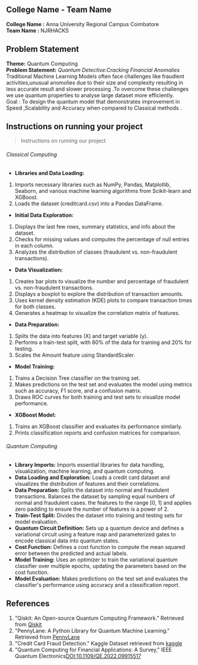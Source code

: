 ## College Name - Team Name
**College Name :** Anna University Regional Campus Coimbatore   
**Team Name :** NJRHACKS

## Problem Statement
**Theme:** Quantum Computing  
 **Problem Statement:** *Quantum Detective:Cracking Financial Anomalies*  
  Traditional Machine Learning Models often face challenges like fraudlent activities,unusual anomolies due to their size and complexity resulting in less accurate result and slower processing .To overcome  these challenges we use quantum properties to analyse  large dataset more efficiently.  
  Goal : To design the quantum model that demonstrates improvement in Speed ,Scalability and Accuracy when compared to Classical methods .
  
## Instructions on running your project
>Instructions on running our project
###### Classical Computing
- **Libraries and Data Loading:**
1. Imports necessary libraries such as NumPy, Pandas, Matplotlib, Seaborn, and various machine learning algorithms from Scikit-learn and XGBoost.
2. Loads the dataset (creditcard.csv) into a Pandas DataFrame.
- **Initial Data Exploration:**
1. Displays the last few rows, summary statistics, and info about the dataset.
2. Checks for missing values and computes the percentage of null entries in each column.
3. Analyzes the distribution of classes (fraudulent vs. non-fraudulent transactions).
- **Data Visualization:**
1. Creates bar plots to visualize the number and percentage of fraudulent vs. non-fraudulent transactions.
2. Displays a boxplot to explore the distribution of transaction amounts.
3. Uses kernel density estimation (KDE) plots to compare transaction times for both classes.
4. Generates a heatmap to visualize the correlation matrix of features.
- **Data Preparation:**
1. Splits the data into features (X) and target variable (y).
2. Performs a train-test split, with 80% of the data for training and 20% for testing.
3. Scales the Amount feature using StandardScaler.
- **Model Training:**
1. Trains a Decision Tree classifier on the training set.
2. Makes predictions on the test set and evaluates the model using metrics such as accuracy, F1 score, and a confusion matrix.
3. Draws ROC curves for both training and test sets to visualize model performance.
- **XGBoost Model:**
1. Trains an XGBoost classifier and evaluates its performance similarly.
2. Prints classification reports and confusion matrices for comparison.  
###### Quantum Computing
- **Library Imports:** Imports essential libraries for data handling, visualization, machine learning, and quantum computing.
- **Data Loading and Exploration:** Loads a credit card dataset and visualizes the distribution of features and their correlations.
- **Data Preparation:** Splits the dataset into normal and fraudulent transactions.
Balances the dataset by sampling equal numbers of normal and fraudulent cases.
  the features to the range [0, 1] and applies zero padding to ensure the number of features is a power of 2.
- **Train-Test Split:** Divides the dataset into training and testing sets for model evaluation.
- **Quantum Circuit Definition:** Sets up a quantum device and defines a variational circuit using a feature map and parameterized gates to encode classical data into quantum states.
- **Cost Function:** Defines a cost function to compute the mean squared error between the predicted and actual labels.
- **Model Training:** Uses an optimizer to train the variational quantum classifier over multiple epochs, updating the parameters based on the cost function.
- **Model Evaluation:** Makes predictions on the test set and evaluates the classifier's performance using accuracy and a classification report.

## References
1. "Qiskit: An Open-source Quantum Computing Framework." Retrieved from [Qiskit](https://learning.quantum.ibm.com/)
2. "PennyLane: A Python Library for Quantum Machine Learning." Retrieved from [PennyLane](https://pennylane.ai/)
3. "Credit Card Fraud Detection." Kaggle Dataset retrieved from [kaggle](https://www.kaggle.com/datasets/mlg-ulb/creditcardfraud)
4. "Quantum Computing for Financial Applications: A Survey," IEEE Quantum Electronics[DOI:10.1109/QE.2022.09915517](https://www.computer.org/csdl/journal/qe/2022/01/09915517/1HmgdJyXCqQ)
